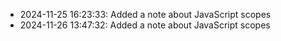 - 2024-11-25 16:23:33: Added a note about JavaScript scopes
- 2024-11-26 13:47:32: Added a note about JavaScript scopes
